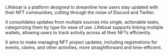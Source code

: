 Lifeboat is a platform designed to streamline how users stay updated with their NFT communities, cutting through the noise of Discord and Twitter. 

It consolidates updates from multiple sources into single, actionable tasks, categorizing them by type for ease of use. Lifeboat supports linking multiple wallets, allowing users to track activity across all their NFTs efficiently. 

It aims to make managing NFT project updates, including registrations for events, claims, and other activities, more straightforward and time-efficient.
